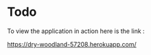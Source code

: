 # Todo

To view the application in action here is the link :

https://dry-woodland-57208.herokuapp.com/
